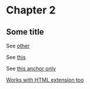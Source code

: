 # Chapter 2

## Some title

See [other](chapter_1.md#some-title)

See [this](chapter_2.md#some-title)

See [this anchor only](#some-title)

[Works with HTML extension too](chapter_1.html#some-title)
